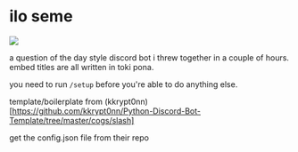 # ilo seme

<img src="https://i.imgur.com/eu4iyns.png" />

a question of the day style discord bot i threw together in a couple of hours.  
embed titles are all written in toki pona.

you need to run `/setup` before you're able to do anything else.

template/boilerplate from (kkrypt0nn)[https://github.com/kkrypt0nn/Python-Discord-Bot-Template/tree/master/cogs/slash]

get the config.json file from their repo  
